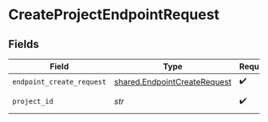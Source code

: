 # CreateProjectEndpointRequest


## Fields

| Field                                                                        | Type                                                                         | Required                                                                     | Description                                                                  |
| ---------------------------------------------------------------------------- | ---------------------------------------------------------------------------- | ---------------------------------------------------------------------------- | ---------------------------------------------------------------------------- |
| `endpoint_create_request`                                                    | [shared.EndpointCreateRequest](../../models/shared/endpointcreaterequest.md) | :heavy_check_mark:                                                           | N/A                                                                          |
| `project_id`                                                                 | *str*                                                                        | :heavy_check_mark:                                                           | The Neon project ID                                                          |